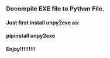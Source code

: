 <h3>Decompile EXE file to Python File.</h3>
<h4>Just first install unpy2exe as:</h4>
<h4>pipinstall unpy2exe</h4>
<h4>Enjoy!!!!!!!!!</h4>
